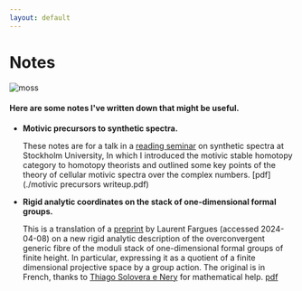 ```yaml
---
layout: default
---
```


# Notes

![moss](DSC_6077.JPG)

#### Here are some notes I've written down that might be useful.

- **Motivic precursors to synthetic spectra.**

  These notes are for a talk in a [reading seminar](https://sites.google.com/view/synthetic-spectra-seminar/) on synthetic spectra at Stockholm University,   In which I introduced the motivic stable homotopy category to homotopy theorists and outlined some key points of the theory of cellular motivic spectra     over the complex numbers. [pdf](./motivic precursors writeup.pdf)

- **Rigid analytic coordinates on the stack of one-dimensional formal groups.**

  This is a translation of a [preprint](https://webusers.imj-prg.fr/~laurent.fargues/Chromatique.pdf) by Laurent Fargues (accessed 2024-04-08) on a new rigid analytic description of the overconvergent generic fibre of the moduli stack of one-dimensional formal groups of finite height. In particular, expressing it as a quotient of a finite dimensional projective space by a group action. The original is in French, thanks to [Thiago Solovera e Nery](https://www.esaga.uni-due.de/thiago.solovera-e-nery/) for mathematical help. [pdf](./Fargues_chromatic_translation.pdf)
   
  
